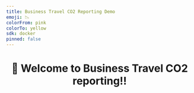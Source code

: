 ```yaml
---
title: Business Travel CO2 Reporting Demo
emoji: 📉
colorFrom: pink
colorTo: yellow
sdk: docker
pinned: false
---
```




## <h1 align="center" id="heading">:wave: Welcome to Business Travel CO2 reporting!!</h1>

<!-- Business travel emissions covered by target (metric tons CO2e)

The average CO2 emissions for business travel by air is 431.0 units.
The average CH4 emissions for business travel by air is 7.15 units.
The average N2O emissions for business travel by air is 14.05 units.

In summary, business travel by air contributes higher average CO2 emissions compared to business travel by rail. However, business travel by rail has higher average CH4 emissions compared to business travel by air. Business travel by air also has higher average N2O emissions compared to business travel by rail.

Report:

The analysis of business travel emissions reveals important insights into the environmental impact of different modes of transportation. 

Business travel by air has an average CO2 emissions of 431.0 units, indicating a significant contribution to greenhouse gas emissions. This highlights the need for sustainable practices and alternative transportation options to reduce the carbon footprint associated with air travel.

On the other hand, business travel by rail has lower average CO2 emissions, with an average of 251.29 units. This suggests that rail travel can be a more environmentally friendly option for business travel, as it emits less CO2 compared to air travel.

However, it is important to note that business travel by rail has higher average CH4 emissions compared to business travel by air. Methane (CH4) is a potent greenhouse gas, and efforts should be made to mitigate its emissions from rail travel.

Additionally, business travel by air has higher average N2O emissions compared to business travel by rail. Nitrous oxide (N2O) is another greenhouse gas that contributes to climate change. Strategies to reduce N2O emissions from air travel should be explored to minimize its environmental impact.

In conclusion, the analysis highlights the need for sustainable practices and alternative transportation options to reduce the environmental impact of business travel. This includes promoting more efficient air travel and exploring low-emission alternatives such as rail travel. By implementing measures to reduce CO2, CH4, and N2O emissions, businesses can contribute to a more sustainable future.
Here is a summary of the CO2 emissions, CH4 emissions, and N2O emissions for business travel air and business travel rail:

Business Travel Air Emissions:
- Average CO2 emissions: 431.0 units
- Average CH4 emissions: 7.15 units
- Average N2O emissions: 14.05 units

Business Travel Rail Emissions:
- Average CO2 emissions: 251.29 units
- Average CH4 emissions: 20.74 units
- Average N2O emissions: 4.61 units

Summary:
- CO2 emissions: Business travel air has higher average CO2 emissions compared to business travel rail.
- CH4 emissions: Business travel rail has higher average CH4 emissions compared to business travel air.
- N2O emissions: Business travel air has higher average N2O emissions compared to business travel rail.
Business travel emissions covered by target (metric tons CO2e)

The average CO2 emissions for business travel by air is 431.0 units.
The average CH4 emissions for business travel by air is 7.15 units.
The average N2O emissions for business travel by air is 14.05 units.

In summary, business travel by air contributes higher average CO2 emissions compared to business travel by rail. However, business travel by rail has higher average CH4 emissions compared to business travel by air. Business travel by air also has higher average N2O emissions compared to business travel by rail.

Report:

The analysis of business travel emissions reveals important insights into the environmental impact of different modes of transportation. 

Business travel by air has an average CO2 emissions of 431.0 units, indicating a significant contribution to greenhouse gas emissions. This highlights the need for sustainable practices and alternative transportation options to reduce the carbon footprint associated with air travel.

On the other hand, business travel by rail has lower average CO2 emissions, with an average of 251.29 units. This suggests that rail travel can be a more environmentally friendly option for business travel, as it emits less CO2 compared to air travel.

However, it is important to note that business travel by rail has higher average CH4 emissions compared to business travel by air. Methane (CH4) is a potent greenhouse gas, and efforts should be made to mitigate its emissions from rail travel.

Additionally, business travel by air has higher average N2O emissions compared to business travel by rail. Nitrous oxide (N2O) is another greenhouse gas that contributes to climate change. Strategies to reduce N2O emissions from air travel should be explored to minimize its environmental impact.

In conclusion, the analysis highlights the need for sustainable practices and alternative transportation options to reduce the environmental impact of business travel. This includes promoting more efficient air travel and exploring low-emission alternatives such as rail travel. By implementing measures to reduce CO2, CH4, and N2O emissions, businesses can contribute to a more sustainable future. -->